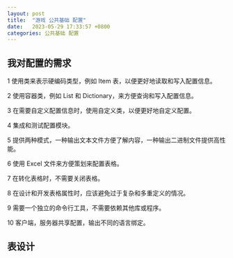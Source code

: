 ```yaml
---
layout: post
title:  "游戏 公共基础 配置"
date:   2023-05-29 17:33:57 +0800
categories: 公共基础 配置
---
```


## 我对配置的需求

  1 使用类来表示硬编码类型，例如 Item 表，以便更好地读取和写入配置信息。

  2 使用容器类，例如 List 和 Dictionary，来方便查询和写入配置信息。

  3 在需要自定义配置信息时，使用自定义类，以便更好地自定义配置。

  4 集成和测试配置模块。

  5 提供两种模式，一种输出文本文件方便了解内容，一种输出二进制文件提供高性能。

  6 使用 Excel 文件来方便策划来配置表格。

  7 在转化表格时，不需要关闭表格。

  8 在设计和开发表格属性时，应该避免过于复杂和多重定义的情况。

  9 需要一个独立的命令行工具，不需要依赖其他库或程序。

  10 客户端，服务器共享配置，输出不同的语言绑定。

## 表设计
  
